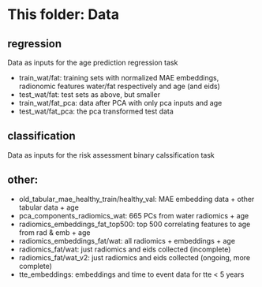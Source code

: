 # This folder: Data

## regression
Data as inputs for the age prediction regression task                
- train_wat/fat:                   training sets with normalized MAE embeddings, radionomic features water/fat respectively and age (and eids)
- test_wat/fat:                    test sets as above, but smaller
- train_wat/fat_pca:               data after PCA with only pca inputs and age
- test_wat/fat_pca:                the pca transformed test data

## classification
Data as inputs for the risk assessment binary calssification task

## other:
- old_tabular_mae_healthy_train/healthy_val:        MAE embedding data + other tabular data + age
- pca_components_radiomics_wat:     665 PCs from water radiomics + age
- radiomics_embeddings_fat_top500:  top 500 correlating features to age from rad & emb + age
- radiomics_embeddings_fat/wat:     all radiomics + embeddings + age
- radiomics_fat/wat:                just radiomics and eids collected (incomplete)
- radiomics_fat/wat_v2:             just radiomics and eids collected (ongoing, more complete)
- tte_embeddings:                   embeddings and time to event data for tte < 5 years
